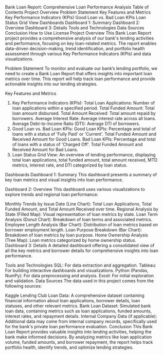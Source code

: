 Bank Loan Report: Comprehensive Loan Performance Analysis
Table of Contents
Project Overview
Problem Statement
Key Features and Metrics
Key Performance Indicators (KPIs)
Good Loan vs. Bad Loan KPIs
Loan Status Grid View
Dashboards
Dashboard 1: Summary
Dashboard 2: Overview
Dashboard 3: Details
Tools and Technologies
Data Sources
Conclusion
How to Use
License
Project Overview
This Bank Loan Report project provides a comprehensive analysis of our bank's lending activities and performance, focusing on key loan-related metrics. The report enables data-driven decision-making, trend identification, and portfolio health assessment through various Key Performance Indicators (KPIs) and data visualizations.

Problem Statement
To monitor and evaluate our bank’s lending portfolio, we need to create a Bank Loan Report that offers insights into important loan metrics over time. This report will help track loan performance and provide actionable insights into our lending strategies.

Key Features and Metrics
1. Key Performance Indicators (KPIs):
Total Loan Applications: Number of loan applications within a specified period.
Total Funded Amount: Total loan amount disbursed.
Total Amount Received: Total amount repaid by borrowers.
Average Interest Rate: Average interest rate across all loans.
Average Debt-to-Income Ratio (DTI): Average DTI of borrowers.
2. Good Loan vs. Bad Loan KPIs:
Good Loan KPIs:
Percentage and total of loans with a status of 'Fully Paid' or 'Current'.
Total Funded Amount and Received Amount for Good Loans.
Bad Loan KPIs:
Percentage and total of loans with a status of 'Charged Off'.
Total Funded Amount and Received Amount for Bad Loans.
3. Loan Status Grid View:
An overview of lending performance, displaying total loan applications, total funded amount, total amount received, MTD metrics, interest rate, and DTI categorized by loan status.

Dashboards
Dashboard 1: Summary
This dashboard presents a summary of key loan metrics and visual insights into loan performance.

Dashboard 2: Overview
This dashboard uses various visualizations to explore trends and regional loan performance:

Monthly Trends by Issue Date (Line Chart): Total Loan Applications, Total Funded Amount, and Total Amount Received over time.
Regional Analysis by State (Filled Map): Visual representation of loan metrics by state.
Loan Term Analysis (Donut Chart): Breakdown of loan terms and associated metrics.
Employee Length Analysis (Bar Chart): Distribution of loan metrics based on borrower employment length.
Loan Purpose Breakdown (Bar Chart): Breakdown of loan metrics by loan purpose.
Home Ownership Analysis (Tree Map): Loan metrics categorized by home ownership status.
Dashboard 3: Details
A detailed dashboard offering a consolidated view of all the key metrics and borrower details for comprehensive insights into loan performance.

Tools and Technologies
SQL: For data extraction and aggregation.
Tableau: For building interactive dashboards and visualizations.
Python (Pandas, NumPy): For data preprocessing and analysis.
Excel: For initial exploration and validation.
Data Sources
The data used in this project comes from the following sources:

Kaggle Lending Club Loan Data: A comprehensive dataset containing financial information about loan applications, borrower details, loan statuses, and other relevant metrics.
Bank Loan Dataset: Simulated bank loan data, containing metrics such as loan applications, funded amounts, interest rates, and repayment details.
Internal Company Data (if applicable): Additional data may come from internal company records, specifically used for the bank's private loan performance evaluation.
Conclusion
This Bank Loan Report provides valuable insights into lending activities, helping the bank make informed decisions. By analyzing metrics like loan application volume, funded amounts, and borrower repayment, the report helps track portfolio health, identify trends, and optimize lending strategies.

